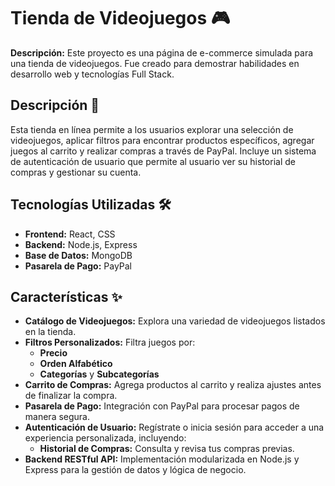 # Tienda de Videojuegos 🎮

**Descripción:** Este proyecto es una página de e-commerce simulada para una tienda de videojuegos. Fue creado para demostrar habilidades en desarrollo web y tecnologías Full Stack.

## Descripción 📝
Esta tienda en línea permite a los usuarios explorar una selección de videojuegos, aplicar filtros para encontrar productos específicos, agregar juegos al carrito y realizar compras a través de PayPal. Incluye un sistema de autenticación de usuario que permite al usuario ver su historial de compras y gestionar su cuenta.

## Tecnologías Utilizadas 🛠️
- **Frontend:** React, CSS
- **Backend:** Node.js, Express
- **Base de Datos:** MongoDB
- **Pasarela de Pago:** PayPal

## Características ✨
- **Catálogo de Videojuegos:** Explora una variedad de videojuegos listados en la tienda.
- **Filtros Personalizados:** Filtra juegos por:
  - **Precio**
  - **Orden Alfabético**
  - **Categorías** y **Subcategorías**
- **Carrito de Compras:** Agrega productos al carrito y realiza ajustes antes de finalizar la compra.
- **Pasarela de Pago:** Integración con PayPal para procesar pagos de manera segura.
- **Autenticación de Usuario:** Regístrate o inicia sesión para acceder a una experiencia personalizada, incluyendo:
  - **Historial de Compras:** Consulta y revisa tus compras previas.
- **Backend RESTful API:** Implementación modularizada en Node.js y Express para la gestión de datos y lógica de negocio.
